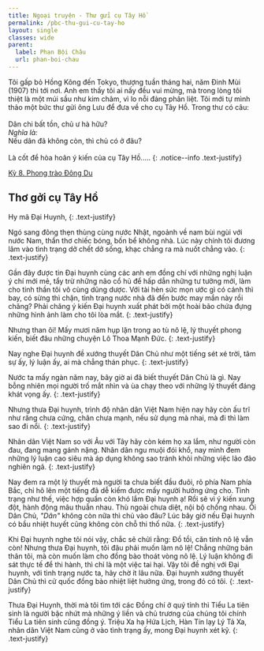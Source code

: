 ```yaml
---
title: Ngoại truyện - Thư gửi cụ Tây Hồ
permalink: /pbc-thu-gui-cu-tay-ho
layout: single
classes: wide
parent:
  label: Phan Bội Châu
  url: phan-boi-chau
---
```


Tôi gấp bỏ Hồng Kông đến Tokyo, thượng tuần tháng hai, năm Đinh Mùi (1907) thì tới nơi. Anh em thấy tôi ai nấy đều vui mừng, mà trong lòng tôi thiệt là một múi sầu như kim châm, vì lo nỗi đảng phân liệt. Tôi mới tự mình thảo một bức thư gửi ông Lưu để đưa về cho cụ Tây Hồ. Trong thư có câu:\
 \
Dân chi bất tồn, chủ ư hà hữu?\
*Nghĩa là:*\
Nếu dân đã không còn, thì chủ có ở đâu?\
 \
Là cốt để hòa hoãn ý kiến của cụ Tây Hồ.....
{: .notice--info .text-justify}
> <cite>
<a href="/pbc-phong-trao-dong-du#quay-lại-nhật-bản">Kỳ 8. Phong trào Đông Du</a>
</cite>

## Thơ gởi cụ Tây Hồ
Hy mã Đại Huynh,
{: .text-justify}

Ngó sang đông thẹn thùng cùng nước Nhật, ngoảnh về nam bùi ngùi với nước Nam, thẩn thơ chiếc bóng, bốn bể không nhà. Lúc này chính tôi đương lâm vào tình trạng dở chết dở sống, khạc chẳng ra mà nuốt chẳng vào.
{: .text-justify}

Gần đây được tin Đại huynh cùng các anh em đồng chí với những nghị luận ý chí mới mẻ, tẩy trừ những não cổ hủ để hấp dẫn những tư tưởng mới, làm cho tinh thần tôi vô cùng dũng dược. Với tài hèn sức mọn ước gì có cánh thì bay, có sừng thì chặn, tình trạng nước nhà đã đến bước may mắn này rồi chăng? Phải chăng ý kiến Đại huynh xuất phát bởi một hoài bão chứa đựng những hình ảnh làm cho tôi lòa mắt.
{: .text-justify}

Nhưng than ôi! Mấy mươi năm hụp lặn trong ao tù nô lệ, lý thuyết phong kiến, biết đâu những chuyện Lô Thoa Mạnh Đức.
{: .text-justify}

Nay nghe Đại huynh đề xướng thuyết Dân Chủ như một tiếng sét xé trời, tâm sự ấy, lý luận ấy, ai mà chẳng thán phục.
{: .text-justify}

Nước ta mấy ngàn năm nay, bây giờ ai đã biết thuyết Dân Chủ là gì. Nay bỗng nhiên mọi người trố mắt nhìn và ùa chạy theo với những lý thuyết đáng khát vọng ấy.
{: .text-justify}

Nhưng thưa Đại huynh, trình độ nhân dân Việt Nam hiện nay hãy còn ấu trĩ như răng chưa cứng, chân chưa mạnh, nếu sử dụng mà nhai, mà đi thì làm sao đi nổi.
{: .text-justify}

Nhân dân Việt Nam so với Âu với Tây hãy còn kém họ xa lắm, như người còn đau, đang mang gánh nặng. Nhân dân ngu muội đói khổ, nay mình đem những lý luận cao siêu mà áp dụng không sao tránh khỏi những việc lảo đảo nghiên ngã.
{: .text-justify}

Nay đem ra một lý thuyết mà người ta chưa biết đầu đuôi, rõ phía Nam phía Bắc, chỉ hô lên một tiếng đã dễ kiếm được mấy người hưởng ứng cho. Tình trạng như thế, việc hợp quần còn khó lắm Đại huynh ạ! Rồi sẽ vì ý kiến xung đột, hành động mâu thuẫn nhau. Thù ngoài chưa diệt, nội bộ chống nhau. Ôi Dân Chủ, *"Dân"* không còn nữa thì chủ vào đâu? Lúc bây giờ nếu Đại huynh có bầu nhiệt huyết cũng không còn chỗ thi thố nữa.
{: .text-justify}

Khi Đại huynh nghe tôi nói vậy, chắc sẽ chửi rằng: Đồ tồi, căn tính nô lệ vẫn còn! Nhưng thưa Đại huynh, tôi đâu phải muốn làm nô lệ! Chẳng những bản thân tôi, mà còn muốn làm cho đồng bào thoát vòng nô lệ. Lý luận không đi sát thực tế để thi hành, thì chỉ là một việc tai hại. Vậy tôi đề nghị với Đại huynh, với tình trạng nước ta, hãy chờ ít lâu nữa. Đại huynh xướng thuyết Dân Chủ thì cử quốc đồng bào nhiệt liệt hưởng ứng, trong đó có tôi.
{: .text-justify}

Thưa Đại Huynh, thời mà tôi tìm tới các Đồng chí ở quý tỉnh thì Tiểu La tiên sinh là người bậc nhứt mà những ý liền và chủ trương của chúng tôi chính Tiểu La tiên sinh cũng đồng ý. Triệu Xa hạ Hứa Lịch, Hàn Tín lạy Lý Tả Xa, nhân dân Việt Nam cũng ở vào tình trạng ấy, mong Đại huynh xét kỹ.
{: .text-justify}